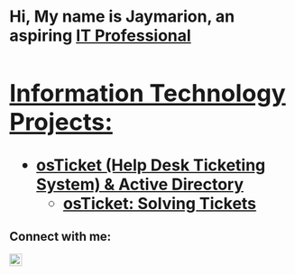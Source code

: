 <h1>Hi, My name is Jaymarion, an aspiring <a href="www.linkedin.com/in/jaymarion-oscar-ab1689371">IT Professional

<h2> Information Technology Projects:</h2>

- <b>osTicket (Help Desk Ticketing System) & Active Directory</b>
  - [osTicket: Solving Tickets](https://github.com/jayosc/ostickets-solving)

<h2>Connect with me:</h2>

[<img align="left" alt="Josh | LinkedIn" width="22px" src="https://cdn.jsdelivr.net/npm/simple-icons@v3/icons/linkedin.svg" />][linkedin]

[linkedin]: www.linkedin.com/in/jaymarion-oscar-ab1689371
